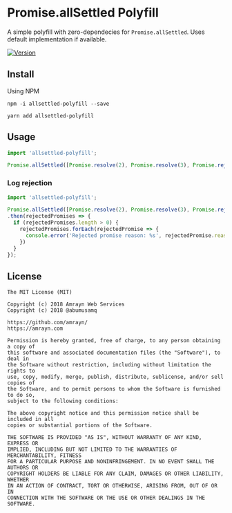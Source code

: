 # Promise.allSettled Polyfill

A simple polyfill with zero-dependecies for `Promise.allSettled`. Uses default implementation if available.

[![Version](https://img.shields.io/npm/v/allsettled-polyfill.svg)](https://www.npmjs.com/package/allsettled-polyfill)

## Install

Using NPM

```
npm -i allsettled-polyfill --save
```

```
yarn add allsettled-polyfill
```

## Usage

```js
import 'allsettled-polyfill';

Promise.allSettled([Promise.resolve(2), Promise.resolve(3), Promise.reject(555)])
```

### Log rejection

```js
import 'allsettled-polyfill';

Promise.allSettled([Promise.resolve(2), Promise.resolve(3), Promise.reject(555)]).then(results => results.filter(res => res.status === 'rejected'))
.then(rejectedPromises => {
  if (rejectedPromises.length > 0) {
    rejectedPromises.forEach(rejectedPromise => {
      console.error('Rejected promise reason: %s', rejectedPromise.reason);
    })
  }
});
```

## License
```
The MIT License (MIT)

Copyright (c) 2018 Amrayn Web Services
Copyright (c) 2018 @abumusamq

https://github.com/amrayn/
https://amrayn.com

Permission is hereby granted, free of charge, to any person obtaining a copy of
this software and associated documentation files (the "Software"), to deal in
the Software without restriction, including without limitation the rights to
use, copy, modify, merge, publish, distribute, sublicense, and/or sell copies of
the Software, and to permit persons to whom the Software is furnished to do so,
subject to the following conditions:

The above copyright notice and this permission notice shall be included in all
copies or substantial portions of the Software.

THE SOFTWARE IS PROVIDED "AS IS", WITHOUT WARRANTY OF ANY KIND, EXPRESS OR
IMPLIED, INCLUDING BUT NOT LIMITED TO THE WARRANTIES OF MERCHANTABILITY, FITNESS
FOR A PARTICULAR PURPOSE AND NONINFRINGEMENT. IN NO EVENT SHALL THE AUTHORS OR
COPYRIGHT HOLDERS BE LIABLE FOR ANY CLAIM, DAMAGES OR OTHER LIABILITY, WHETHER
IN AN ACTION OF CONTRACT, TORT OR OTHERWISE, ARISING FROM, OUT OF OR IN
CONNECTION WITH THE SOFTWARE OR THE USE OR OTHER DEALINGS IN THE SOFTWARE.
```
